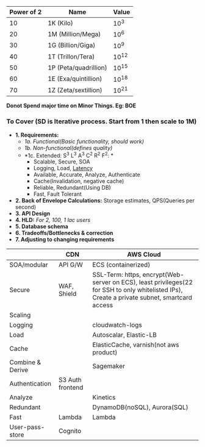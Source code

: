 |Power of 2|Name|Value|
|---|---|---|
|10|1K (Kilo)|10<sup>3</sup>|
|20|1M (Million/Mega)|10<sup>6</sup>|
|30|1G (Billion/Giga)|10<sup>9</sup>|
|40|1T (Trillon/Tera)|10<sup>12</sup>|
|50|1P (Peta/quadrillion)|10<sup>15</sup>|
|60|1E (Exa/quintillion)|10<sup>18</sup>|
|70|1Z (Zeta/sextillion)|10<sup>21</sup>|

**Donot Spend major time on Minor Things. Eg: BOE**

### To Cover (SD is Iterative process. Start from 1 then scale to 1M)
- **1. Requirements:**
  - *1a. Functional(Basic functionality, should work)*
  - *1b. Non-functional(defines quality)*
  - *1c. Extended:  S<sup>3</sup> L<sup>3</sup> A<sup>3</sup> C<sup>2</sup> R<sup>2</sup> F<sup>2</sup>: *   
    - Scalable, Secure, SOA
    - Logging, Load, [Latency](Terms)
    - Available, Accurate, Analyze, Authenticate
    - Cache(Invalidation, negative cache)
    - Reliable, Redundant(Using DB)
    - Fast, Fault Tolerant
- **2. Back of Envelope Calculations:** Storage estimates, QPS(Queries per second)
- **3. API Design**
- **4. HLD:** _For 2, 100, 1 lac users_
- **5. Database schema**
- **6. Tradeoffs/Bottlenecks & correction**
- **7. Adjusting to changing requirements**
  
| | CDN | AWS Cloud |
| --- | --- | --- |
| SOA/modular | API G/W | ECS (containerized) |
| Secure | WAF, Shield | SSL-Term: https, encrypt(Web-server on ECS), least privileges(22 for SSH to only whitelisted IPs), Create a private subnet, smartcard access |
| Scaling | | |
| Logging | | cloudwatch-logs |
| Load | | Autoscalar, Elastic-LB |
| Cache | | ElasticCache, varnish(not aws product) |
| Combine & Derive | | Sagemaker |
| Authentication | S3 Auth frontend  | |
| Analyze | | Kinetics |
| Redundant | | DynamoDB(noSQL), Aurora(SQL) |
| Fast | Lambda | Lambda |
| User-pass-store | Cognito | |      
